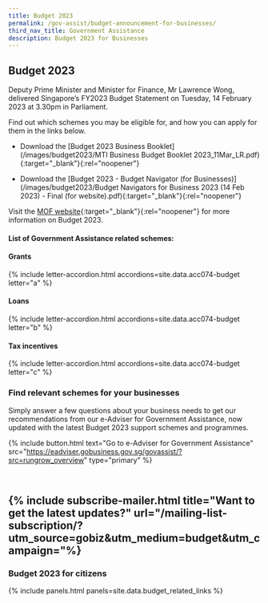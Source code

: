 ```yaml
---
title: Budget 2023
permalink: /gov-assist/budget-announcement-for-businesses/
third_nav_title: Government Assistance
description: Budget 2023 for Businesses
---
```


## Budget 2023

Deputy Prime Minister and Minister for Finance, Mr Lawrence Wong, delivered Singapore’s FY2023 Budget Statement on Tuesday, 14 February 2023 at 3.30pm in Parliament.

Find out which schemes you may be eligible for, and how you can apply for them in the links below.

- Download the [Budget 2023 Business Booklet](/images/budget2023/MTI Business Budget Booklet 2023_11Mar_LR.pdf){:target="_blank"}{:rel="noopener"} 

- Download the [Budget 2023 - Budget Navigator (for Businesses)](/images/budget2023/Budget Navigators for Business 2023 (14 Feb 2023) - Final (for website).pdf){:target="_blank"}{:rel="noopener"} 

Visit the [MOF website](https://www.mof.gov.sg/){:target="_blank"}{:rel="noopener"} for more information on Budget 2023.

#### List of Government Assistance related schemes:

#### Grants

{% include letter-accordion.html accordions=site.data.acc074-budget letter="a" %}

#### Loans

{% include letter-accordion.html accordions=site.data.acc074-budget letter="b" %}

#### Tax incentives

{% include letter-accordion.html accordions=site.data.acc074-budget letter="c" %}

### Find relevant schemes for your businesses

Simply answer a few questions about your business needs to get our recommendations from our e-Adviser for Government Assistance, now updated with the latest Budget 2023 support schemes and programmes.

{% include button.html text="Go to e-Adviser for Government Assistance" src="https://eadviser.gobusiness.gov.sg/govassist/?src=rungrow_overview" type="primary" %}

<br>

{% include subscribe-mailer.html title="Want to get the latest updates?" url="/mailing-list-subscription/?utm_source=gobiz&utm_medium=budget&utm_campaign="%}
---

### Budget 2023 for citizens

{% include panels.html panels=site.data.budget_related_links %}

<script src="/jquery/jquery.min.js"></script>
<script src="/jquery/bp-menu-new-tab.js"></script>
